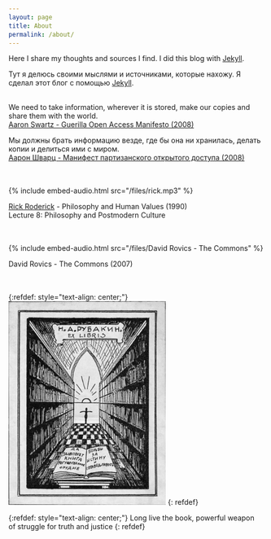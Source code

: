 ```yaml
---
layout: page
title: About
permalink: /about/
---
```


Here I share my thoughts and sources I find. I did this blog with [Jekyll](/en/jekyll).

Тут я делюсь своими мыслями и источниками, которые нахожу. Я сделал этот блог с помощью [Jekyll](/ru/jekyll).
<br><br>

We need to take information, wherever it is stored, make our copies and share them with the world.<br>
[Aaron Swartz - Guerilla Open Access Manifesto (2008)](/2024/07/14/guerilla-open-access-manifesto.html)

Мы должны брать информацию везде, где бы она ни хранилась, делать копии и делиться ими с миром.<br>
[Аарон Шварц - Манифест партизанского открытого доступа (2008)](/2024/07/17/guerilla-open-access-manifesto-ru.html)
<br><br><br>

{% include embed-audio.html src="/files/rick.mp3" %}

[Rick Roderick](https://1337x.to/torrent/6236906/Rick-Roderick-Lectures-1990-1993-VHSRip/) - Philosophy and Human Values (1990)<br>
Lecture 8: Philosophy and Postmodern Culture
<br><br><br>

{% include embed-audio.html src="/files/David Rovics - The Commons" %}

David Rovics - The Commons (2007)
<br><br><br>

{:refdef: style="text-align: center;"}
<img src="/images/ex-libris.jpg" height="400">
{: refdef}

{:refdef: style="text-align: center;"}
Long live the book, powerful weapon<br>
of struggle for truth and justice
{: refdef}